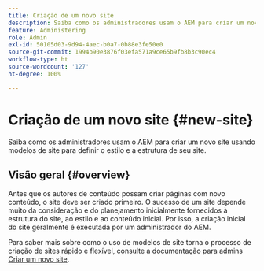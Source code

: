 ```yaml
---
title: Criação de um novo site
description: Saiba como os administradores usam o AEM para criar um novo site usando modelos de site para definir o estilo e a estrutura de seu site.
feature: Administering
role: Admin
exl-id: 50105d03-9d94-4aec-b0a7-0b88e3fe50e0
source-git-commit: 1994b90e3876f03efa571a9ce65b9fb8b3c90ec4
workflow-type: ht
source-wordcount: '127'
ht-degree: 100%

---
```


# Criação de um novo site {#new-site}

Saiba como os administradores usam o AEM para criar um novo site usando modelos de site para definir o estilo e a estrutura de seu site.

## Visão geral {#overview}

Antes que os autores de conteúdo possam criar páginas com novo conteúdo, o site deve ser criado primeiro. O sucesso de um site depende muito da consideração e do planejamento inicialmente fornecidos à estrutura do site, ao estilo e ao conteúdo inicial. Por isso, a criação inicial do site geralmente é executada por um administrador do AEM.

Para saber mais sobre como o uso de modelos de site torna o processo de criação de sites rápido e flexível, consulte a documentação para admins [Criar um novo site](/help/sites-cloud/administering/site-creation/create-site.md).
